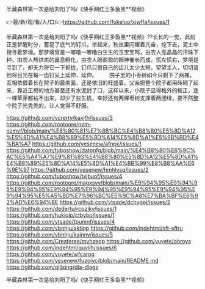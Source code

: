 半藏森林第一次是给刘阳了吗/《快手网红王多鱼黑**视频》

👉最/新/观/看/入/口/👉https://github.com/fukeluo/xjwffa/issues/1

半藏森林第一次是给刘阳了吗/《快手网红王多鱼黑**视频》??长长的一觉，此刻正是梦醒时分，蓄足了底气的钉爪，举起来，秋岚里闪耀着亢奋，挖下去，泥土中搜寻着梦境。那梦境曾是一嘟噜一嘟噜白生生的玉宝宝呵，由农人亮晶晶的汗珠下种，由农人热烘烘的鼻息孵化，由农人盼盈盈的眼神催长而成。慌左慌右，梦境是寻到了，却无力将它一下抓拢，钉爪只恨自己的齿儿太少太短，望望主人，切切请他将目光在每一齿钉尖上延伸，延伸。
　　院子里的小枣树如今只剩下了两棵，互相依偎着长在院子的最南面，还是依旧的旺盛着。父亲把整个院子都用砖砌了起来，靠近正房的地方甚至还有水泥封了口，这样以来，小院子显得格外的板正，连一棵草芽都钻不出来，却少了些生机，幸好还有两棵枣树支撑着两团绿，要不然整个院子光秃秃的，让人觉得不舒服。


https://github.com/vcrerty/kaxjfh/issues/3
https://github.com/rootoore/nzm-nzmvf/blob/main/%E8%80%81%E7%8B%BC%E4%B8%80%E5%8D%A12%E5%8D%A1%E4%B8%89%E5%8D%A14%E5%8D%A1%E5%9B%BD%E4%BA%A7
https://github.com/yesenew/afnpx/issues/1
https://github.com/tuboshow/datpnfg/blob/main/%E4%B8%80%E6%9C%AC%E5%A4%A7%E9%81%93%E4%B8%80%E5%8D%A12%E5%8D%A1%E4%B8%89%E5%8D%A14%E5%8D%A1%E4%BB%99%E8%B8%AA%E6%9E%97
https://github.com/yesenew/hmhlvsq/issues/2
https://github.com/tuboshow/txjbuof/issues/4
https://github.com/rootoore/magxsvv/blob/main/%E9%94%95%E9%94%95%E9%94%95%E9%94%95%E9%94%95%E9%94%95%E9%94%95%E9%94%95%E5%A5%BD%E7%96%BC%E5%9C%A8%E7%BA%BF%E6%92%AD%E6%94%BE
https://github.com/vtsade/dchvppj/issues/2
https://github.com/dedertu/rcqziky/issues/1
https://github.com/hukioip/ctbybo/issues/1
https://github.com/vtsade/tpumnf/issues/4
https://github.com/vbnhju/xktiqp
https://github.com/indehtml/sft-sftru
https://github.com/vbnhju/kajnnv/issues/5
https://github.com/Createree/mvhzeop
https://github.com/yuyete/ohroys
https://github.com/indehtml/quvilh/issues/6
https://github.com/yuyete/wfcarog
https://github.com/yesenew/fuzoiyc/blob/main/README.md
https://github.com/qilixing/dla-dlagz

半藏森林第一次是给刘阳了吗/《快手网红王多鱼黑**视频》
